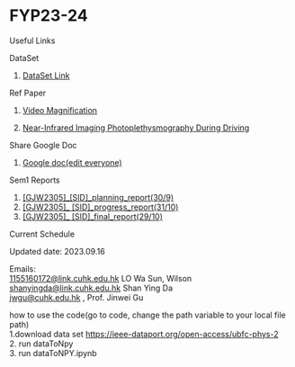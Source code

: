 # FYP23-24

Useful Links

DataSet

1. [DataSet Link](https://computationalimaging.rice.edu/mr-nirp-dataset/)

Ref Paper

1. [Video Magnification](https://people.csail.mit.edu/mrub/vidmag/)

2. [Near-Infrared Imaging Photoplethysmography During Driving](https://www.merl.com/publications/docs/TR2020-161.pdf)

Share Google Doc

1. [Google doc(edit everyone)](https://docs.google.com/document/d/1eWBUnyGJqpiDWydQcMQT3HvrhO_ZaMJDR1ANgsT06uE/edit?usp=sharing)

Sem1 Reports

1. [[GJW2305]\_[SID]\_planning_report(30/9)](https://1drv.ms/w/s!AsGo5QlwOkx0gR4b4clW2ssUg011?e=A3Il5v)
2. [[GJW2305]\_ [SID]\_progress_report(31/10)](404)
3. [[GJW2305]\_ [SID]\_final_report(29/10)](404)

Current Schedule

Updated date: 2023.09.16

Emails: <br />
1155160172@link.cuhk.edu.hk LO Wa Sun, Wilson <br />
shanyingda@link.cuhk.edu.hk Shan Ying Da <br />
jwgu@cuhk.edu.hk , Prof. Jinwei Gu <br />

how to use the code(go to code, change the path variable to your local file path)<br />
1.download data set https://ieee-dataport.org/open-access/ubfc-phys-2<br /> 
2. run dataToNpy<br /> 
3. run dataToNPY.ipynb <br />
